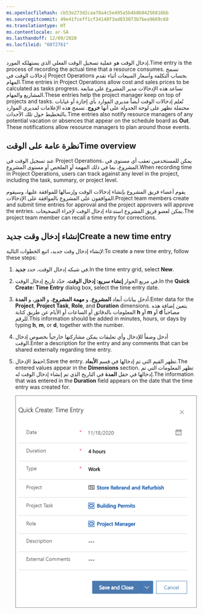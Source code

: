 ```yaml
---
ms.openlocfilehash: cb53e273d2caa78a4c5e495a5b4b8b04256816bb
ms.sourcegitcommit: 49e41fceff1cf34140f3ad833073b7bea9669c68
ms.translationtype: HT
ms.contentlocale: ar-SA
ms.lasthandoff: 12/09/2020
ms.locfileid: "6072761"
---
```

<span data-ttu-id="02d0a-101">إدخال الوقت هو عملية تسجيل الوقت الفعلي الذي يستهلكه المورد.</span><span class="sxs-lookup"><span data-stu-id="02d0a-101">Time entry is the process of recording the actual time that a resource consumes.</span></span> <span data-ttu-id="02d0a-102">تسمح إدخالات الوقت في Project Operations بحساب التكلفة وأسعار المبيعات أثناء تقدم المهام.</span><span class="sxs-lookup"><span data-stu-id="02d0a-102">Time entries in Project Operations allow cost and sales prices to be calculated as tasks progress.</span></span> <span data-ttu-id="02d0a-103">تساعد هذه الإدخالات مدير المشروع على متابعة المشاريع والمهام.</span><span class="sxs-lookup"><span data-stu-id="02d0a-103">These entries help the project manager keep on top of projects and tasks.</span></span> <span data-ttu-id="02d0a-104">تُعلم إدخالات الوقت أيضاً مديري الموارد بأي إجازة أو غيابات محتملة تظهر على لوحة الجدولة على أنها **خروج**. تسمح هذه الإعلامات لمديري الموارد بالتخطيط حول تلك الأحداث.</span><span class="sxs-lookup"><span data-stu-id="02d0a-104">Time entries also notify resource managers of any potential vacation or absences that appear on the schedule board as **Out**. These notifications allow resource managers to plan around those events.</span></span>

## <a name="time-overview"></a><span data-ttu-id="02d0a-105">نظرة عامة على الوقت</span><span class="sxs-lookup"><span data-stu-id="02d0a-105">Time overview</span></span>
<span data-ttu-id="02d0a-106">عند تسجيل الوقت في Project Operations، يمكن للمستخدمين تعقب أي مستوى في المشروع، بما في ذلك المهمة أو الملخص أو مستوى المشروع.</span><span class="sxs-lookup"><span data-stu-id="02d0a-106">When recording time in Project Operations, users can track against any level in the project, including the task, summary, or project level.</span></span>

<span data-ttu-id="02d0a-107">يقوم أعضاء فريق المشروع بإنشاء إدخالات الوقت وإرسالها للموافقة عليها، وسيقوم الموافقون على المشروع بالموافقة على الإدخالات.</span><span class="sxs-lookup"><span data-stu-id="02d0a-107">Project team members create and submit time entries for approval and the project approvers will approve the entries.</span></span> <span data-ttu-id="02d0a-108">يمكن لعضو فريق المشروع استدعاء إدخال الوقت لإجراء التصحيحات.</span><span class="sxs-lookup"><span data-stu-id="02d0a-108">The project team member can recall a time entry for corrections.</span></span>

## <a name="create-a-new-time-entry"></a><span data-ttu-id="02d0a-109">إنشاء إدخال وقت جديد</span><span class="sxs-lookup"><span data-stu-id="02d0a-109">Create a new time entry</span></span>

<span data-ttu-id="02d0a-110">لإنشاء إدخال وقت جديد، اتبع الخطوات التالية:</span><span class="sxs-lookup"><span data-stu-id="02d0a-110">To create a new time entry, follow these steps:</span></span>

1.  <span data-ttu-id="02d0a-111">في شبكه إدخال الوقت، حدد **جديد**.</span><span class="sxs-lookup"><span data-stu-id="02d0a-111">In the time entry grid, select **New**.</span></span>
2.  <span data-ttu-id="02d0a-112">في مربع الحوار **إنشاء سريع: إدخال الوقت**، حدّد تاريخ إدخال الوقت.</span><span class="sxs-lookup"><span data-stu-id="02d0a-112">In the **Quick Create: Time Entry** dialog box, select the time entry date.</span></span>
3.  <span data-ttu-id="02d0a-113">أدخل بيانات أبعاد **المشروع**، و **مهمة المشروع**، و **الدور**، و **المدة**.</span><span class="sxs-lookup"><span data-stu-id="02d0a-113">Enter data for the **Project**, **Project Task**, **Role**, and **Duration** dimensions.</span></span> <span data-ttu-id="02d0a-114">يتعين إضافة هذه المعلومات بالدقائق أو الساعات أو الأيام عن طريق كتابة **h** أو **m** أو **d** مصاحباً للرقم.</span><span class="sxs-lookup"><span data-stu-id="02d0a-114">This information should be added in minutes, hours, or days by typing **h**, **m**, or **d**, together with the number.</span></span>
4.  <span data-ttu-id="02d0a-115">أدخل وصفاً للإدخال وأي تعليقات يمكن مشاركتها خارجياً بخصوص إدخال الوقت.</span><span class="sxs-lookup"><span data-stu-id="02d0a-115">Enter a description for the entry and any comments that can be shared externally regarding time entry.</span></span>
5.  <span data-ttu-id="02d0a-116">احفظ الإدخال.</span><span class="sxs-lookup"><span data-stu-id="02d0a-116">Save the entry.</span></span> <span data-ttu-id="02d0a-117">تظهر القيم التي تم إدخالها في قسم **الأبعاد**.</span><span class="sxs-lookup"><span data-stu-id="02d0a-117">The entered values appear in the **Dimensions** section.</span></span> <span data-ttu-id="02d0a-118">تظهر المعلومات التي تم إدخالها في حقل **المدة** في التاريخ الذي تم إنشاء إدخال الوقت له.</span><span class="sxs-lookup"><span data-stu-id="02d0a-118">The information that was entered in the **Duration** field appears on the date that the time entry was created for.</span></span>

    ![ <span data-ttu-id="02d0a-119">لقطة شاشة لمربع حوار إنشاء سريع لإدخال الوقت.</span><span class="sxs-lookup"><span data-stu-id="02d0a-119">Screenshot of the Time Entry Quick Create dialog box.</span></span>](../media/quick-time-entry-ss.png)


